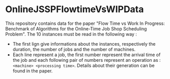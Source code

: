 # OnlineJSSPFlowtimeVsWIPData
This repository contains data for the paper "Flow Time vs Work In Progress: Benchmark of Algorithms for the Online-Time Job Shop Scheduling Problem". The 10 instances must be read in the following way :
- The first lign give informations about the instances, respectively the duration, the number of jobs and the number of machines.
- Each line represent a job, the first number represent the arrival time of the job and each following pair of numbers represent an operation as :  ```<machine> <processing time>```.
Details about their generation can be found in the paper.

